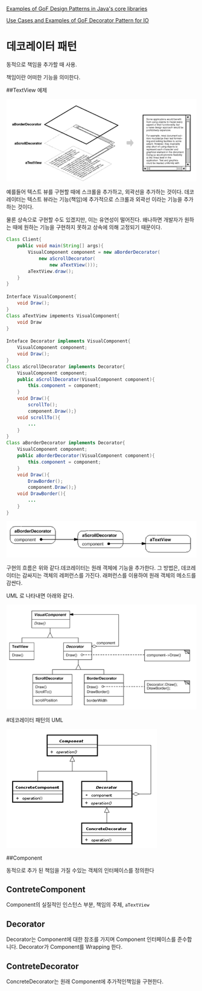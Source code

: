 [Examples of GoF Design Patterns in Java's core libraries](https://stackoverflow.com/questions/1673841/examples-of-gof-design-patterns-in-javas-core-libraries)

 [Use Cases and Examples of GoF Decorator Pattern for IO](https://stackoverflow.com/questions/6366385/use-cases-and-examples-of-gof-decorator-pattern-for-io)



# 데코레이터 패턴

동적으로 책임을 추가할 때 사용.

책임이란 어떠한 기능을 의미한다.

##TextView 예제

![exam_deco.png](exam_deco.PNG)

예를들어 텍스트 뷰를 구현할 때에 스크롤을 추가하고, 외곽선을 추가하는 것이다. 데코레이터는 텍스트 뷰라는 기능(책임)에 추가적으로 스크롤과 외곽선 이라는 기능을 추가하는 것이다.

물론 상속으로 구현할 수도 있겠지만, 이는 유연성이 떨어진다. 왜나하면 개발자가 원하는 때에 원하는 기능을 구현하지 못하고 상속에 의해 고정되기 때문이다.

```java
Class Client{
    public void main(String[] args){
        VisualComponent component = new aBorderDecorator(
            new aScrollDecorator(
                new aTextView()));
        aTextView.draw();
    }
}

Interface VisualComponent{
    void Draw();
}
Class aTextView impements VisualComponent{
    void Draw
}

Inteface Decorator implements VisualComponent{
    VisualComponent component;
    void Draw();
}
Class aScrollDecorator implements Decorator{
    VisualComponent component;
    public aScrollDecorator(VisualComponent component){
        this.component = component;
    }
    void Draw(){
        scrollTo();
        component.Draw();}
    void scrollTo(){
        ...
    }
}
Class aBorderDecorator implements Decorator{
    VisualComponent component;
    public aBorderDecorator(VisualComponent component){
        this.component = component;
    }
    void Draw(){
        DrawBorder();
        component.Draw();}
    void DrawBorder(){
        ...
    }
}

```



![exam_flow_deco.png](exam_flow_deco.PNG)

구현의 흐름은 위와 같다.데코레이터는 원래 객체에 기능을 추가한다. 그 방법은,  데코레이터는 감싸지는 객체의 레퍼런스를 가진다.  래퍼런스를 이용하여 원래 객체의 메소드를 감싼다. 



UML 로 나타내면 아래와 같다.

![exam_view_deco.png](exam_view_deco.PNG)

#데코레이터 패턴의 UML

![decorator](decorator.PNG)

##Component

동적으로 추가 된 책임을 가질 수있는 객체의 인터페이스를 정의한다

## ContreteComponent

Component의 실질적인 인스턴스 부분, 책임의 주체, `aTextView`	

## Decorator

Decorator는 Component에 대한 참조를 가지며 Component 인터페이스를 준수합니다. Decorator가  Component를 Wrapping 한다.

## ContreteDecorator 

ConcreteDecorator는 원래 Component에 추가적인책임을 구현한다.







